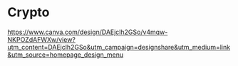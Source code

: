 # Crypto
https://www.canva.com/design/DAEjclh2GSo/v4mqw-NKPOZdAFWXw/view?utm_content=DAEjclh2GSo&utm_campaign=designshare&utm_medium=link&utm_source=homepage_design_menu
